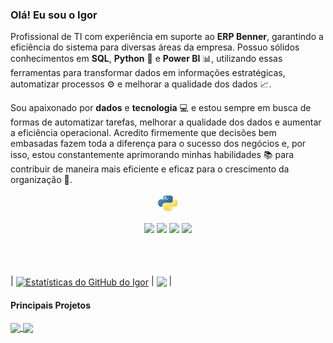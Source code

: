 ### Olá! Eu sou o Igor

Profissional de TI com experiência em suporte ao **ERP Benner**, garantindo a eficiência do sistema para diversas áreas da empresa. Possuo sólidos conhecimentos em **SQL**, **Python** 🐍 e **Power BI** 📊, utilizando essas ferramentas para transformar dados em informações estratégicas, automatizar processos ⚙️ e melhorar a qualidade dos dados 📈.

Sou apaixonado por **dados** e **tecnologia** 💻 e estou sempre em busca de formas de automatizar tarefas, melhorar a qualidade dos dados e aumentar a eficiência operacional. Acredito firmemente que decisões bem embasadas fazem toda a diferença para o sucesso dos negócios e, por isso, estou constantemente aprimorando minhas habilidades 📚 para contribuir de maneira mais eficiente e eficaz para o crescimento da organização 🚀.

<div align="center">
  <a href="https://www.linkedin.com/in/igor-freitas13/">
       <img align="center" alt="Igor-Python" height="30" width="40" src="https://raw.githubusercontent.com/devicons/devicon/master/icons/python/python-original.svg">
  </a>
</div>

<br>

<div align="center" style="display: inline_block">
  <a href="https://www.linkedin.com/in/igor-freits/" target="_blank"><img src="https://img.shields.io/badge/-LinkedIn-%230077B5?style=for-the-badge&logo=linkedin&logoColor=white" target="_blank"></a>
  <a href="https://www.youtube.com/channel/UCVI2CjhVXYVNAKMoB8y1Qcw" target="_blank"><img src="https://img.shields.io/badge/YouTube-FF0000?style=for-the-badge&logo=youtube&logoColor=white" target="_blank"></a>
  <a href="https://www.instagram.com/igor_freittaz/" target="_blank"><img src="https://img.shields.io/badge/-Instagram-%23E4405F?style=for-the-badge&logo=instagram&logoColor=white" target="_blank"></a>
  <a href="mailto:igorfreits13@gmail.com"><img src="https://img.shields.io/badge/-Gmail-%23333?style=for-the-badge&logo=gmail&logoColor=white" target="_blank"></a>
</div>

<br />

<br />
<br />

| <a href="https://github.com/igorfreits/igorfreits"><img align="center" src="https://github-readme-stats.vercel.app/api?username=igorfreits&show_icons=true&include_all_commits=true&theme=buefy&hide_border=true" alt="Estatísticas do GitHub do Igor" /></a> | <a href="https://github.com/igorfreits/igorfreits"><img align="center" src="https://github-readme-stats.vercel.app/api/top-langs/?username=igorfreits&layout=compact&theme=buefy&hide_border=true" /></a> |

#### Principais Projetos

<a href="https://github.com/igorfreits/Studies-Python">
  <img align="center" src="https://github-readme-stats.vercel.app/api/pin/?username=igorfreits&repo=Studies-Python&theme=buefy" />
</a>
<a href="https://github.com/igorfreits/data-analysis-python">
  <img align="center" src="https://github-readme-stats.vercel.app/api/pin/?username=igorfreits&repo=data-analysis-python&theme=buefy" />
</a>
